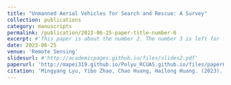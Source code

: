 ```yaml
---
title: "Unmanned Aerial Vehicles for Search and Rescue: A Survey"
collection: publications
category: manuscripts
permalink: /publication/2023-06-25-paper-title-number-6
excerpt: #'This paper is about the number 2. The number 3 is left for future work.'
date: 2023-06-25
venue: 'Remote Sensing'
slidesurl: #'http://academicpages.github.io/files/slides2.pdf'
paperurl: 'http://mapei319.github.io/Polyu_RCUAS.github.io/files/paper6.pdf'
citation: 'Mingyang Lyu, Yibo Zhao, Chao Huang, Hailong Huang. (2023). &quot;Unmanned Aerial Vehicles for Search and Rescue: A Survey.&quot; <i>Remote Sensing</i>. 15(13):3266.'
---
```


